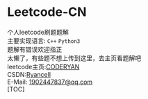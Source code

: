 # Leetcode-CN
个人leetcode刷题题解  
主要实现语言: `C++` `Python3`  
题解有错误欢迎指正  
太懒了，有些题不想上传到这里，去主页看题解吧  
leetcode主页:[CODERYAN](https://leetcode-cn.com/u/roycec/)  
CSDN:[Ryancell](https://blog.csdn.net/weixin_51966728?spm=1001.2014.3001.5343)  
E-Mail: 1902447837@qq.com  
[TOC]
